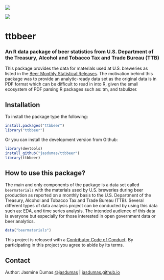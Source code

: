 ![](https://travis-ci.org/jasdumas/ttbbeer.svg?branch=master)

[![](http://cranlogs.r-pkg.org/badges/ttbbeer)](http://cran.rstudio.com/web/packages/ttbbeer/index.html)

# ttbbeer

### An R data package of beer statistics from U.S. Department of the Treasury, Alcohol and Tobacco Tax and Trade Bureau (TTB)

This package provides the data for materials used at U.S. breweries as listed in the [Beer Monthly Statistical Releases](https://www.ttb.gov/beer/beer-stats.shtml). The motivation behind this package was to provide an analytic-ready data set as the original data is in PDF format which can be difficult to read in into R, given the small ecosystem of PDF parsing R packages such as: tm, and tabulizer. 

## Installation

To install the package type the following:

```r
install.packages("ttbbeer")
library("ttbbeer")
```

Or you can install the development version from Github:

```r
library(devtools)
install_github("jasdumas/ttbbeer")
library(ttbbeer)
```

## How to use this package?

The main and only components of the package is a data set called `beermaterials` with the materials used by U.S. breweries during beer production as reported on a monthly basis to the U.S. Department of the Treasury, Alcohol and Tobacco Tax and Trade Bureau (TTB). Several different types of data analysis project can be conducted by using this data such as: EDA, and time series analysis. The intended audience of this data is everyone but especially for those interested in open government data or beer analytics.

```r
data("beermaterials")
```

This project is released with a [Contributor Code of Conduct](https://github.com/jasdumas/ttbbeer/blob/master/CONDUCT.md). By participating in this project you agree to abide by its terms.

## Contact

Author: Jasmine Dumas [@jasdumas](https://twitter.com/jasdumas) | [jasdumas.github.io](http://jasdumas.github.io/)
